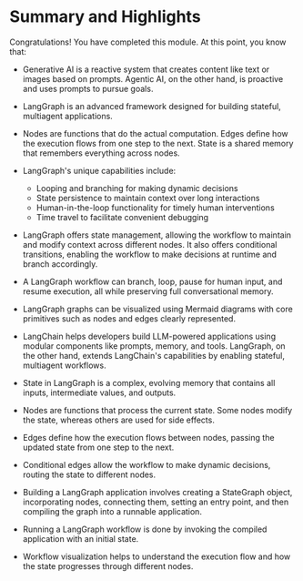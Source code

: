 # Summary and Highlights

Congratulations! You have completed this module. At this point, you know that: 

- Generative AI is a reactive system that creates content like text or images based on prompts. Agentic AI, on the other hand, is proactive and uses prompts to pursue goals. 

- LangGraph is an advanced framework designed for building stateful, multiagent applications. 

- Nodes are functions that do the actual computation. Edges define how the execution flows from one step to the next. State is a shared memory that remembers everything across nodes. 

- LangGraph's unique capabilities include:
    - Looping and branching for making dynamic decisions
    - State persistence to maintain context over long interactions
    - Human-in-the-loop functionality for timely human interventions
    - Time travel to facilitate convenient debugging

- LangGraph offers state management, allowing the workflow to maintain and modify context across different nodes. It also offers conditional transitions, enabling the workflow to make decisions at runtime and branch accordingly.

- A LangGraph workflow can branch, loop, pause for human input, and resume execution, all while preserving full conversational memory.

- LangGraph graphs can be visualized using Mermaid diagrams with core primitives such as nodes and edges clearly represented.

- LangChain helps developers build LLM-powered applications using modular components like prompts, memory, and tools. LangGraph, on the other hand, extends LangChain's capabilities by enabling stateful, multiagent workflows.

- State in LangGraph is a complex, evolving memory that contains all inputs, intermediate values, and outputs.

- Nodes are functions that process the current state. Some nodes modify the state, whereas others are used for side effects.

- Edges define how the execution flows between nodes, passing the updated state from one step to the next.

- Conditional edges allow the workflow to make dynamic decisions, routing the state to different nodes.

- Building a LangGraph application involves creating a StateGraph object, incorporating nodes, connecting them, setting an entry point, and then compiling the graph into a runnable application.

- Running a LangGraph workflow is done by invoking the compiled application with an initial state.

- Workflow visualization helps to understand the execution flow and how the state progresses through different nodes.